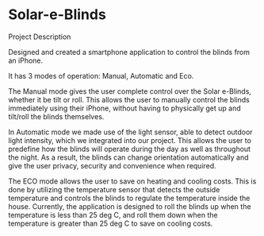 # Solar-e-Blinds
Project Description

Designed and created a smartphone application to control the blinds from an iPhone.

It has 3 modes of operation: Manual, Automatic and Eco.

The Manual mode gives the user complete control over the Solar e-Blinds, whether it be tilt or roll. This allows the user to manually control the blinds immediately using their iPhone, without having to physically get up and tilt/roll the blinds themselves.

In Automatic mode we made use of the light sensor, able to detect outdoor light intensity, which we integrated into our project. This allows the user to predefine how the blinds will operate during the day as well as throughout the night. As a result, the blinds can change orientation automatically and give the user privacy, security and convenience when required.

The ECO mode allows the user to save on heating and cooling costs. This is done by utilizing the temperature sensor that detects the outside temperature and controls the blinds to regulate the temperature inside the house. Currently, the application is designed to roll the blinds up when the temperature is less than 25 deg C, and roll them down when the temperature is greater than 25 deg C to save on cooling costs.
